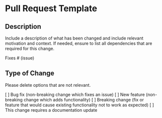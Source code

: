 # Pull Request Template

## Description

Include a description of what has been changed and include relevant motivation and context. If needed, ensure to list all dependencies that are required for this change.

Fixes # (issue)

## Type of Change

Please delete options that are not relevant.

[ ] Bug fix (non-breaking change which fixes an issue)
[ ] New feature (non-breaking change which adds functionality)
[ ] Breaking change (fix or feature that would cause existing functionality not to work as expected)
[ ] This change requires a documentation update